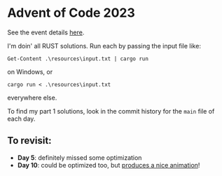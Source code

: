 # Advent of Code 2023

See the event details [here](https://adventofcode.com/2023).

I'm doin' all RUST solutions. Run each by passing the input file like:

```
Get-Content .\resources\input.txt | cargo run
```

on Windows, or

```
cargo run < .\resources\input.txt
```

everywhere else.

To find my part 1 solutions, look in the commit history for the `main` file of each day.

## To revisit:

- **Day 5**: definitely missed some optimization
- **Day 10**: could be optimized too, but [produces a nice animation](https://drive.google.com/file/d/1NyHVYb-5Yb8YU7RwZ40DF1z_T5ACa4z3/view?usp=drive_link)!
